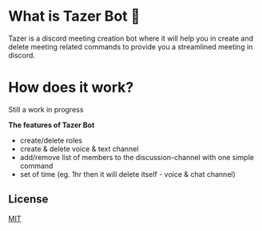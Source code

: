 # What is Tazer Bot :robot:
Tazer is a discord meeting creation bot where it will help you in create and delete meeting related commands to provide you a streamlined meeting in discord.

# How does it work?
Still a work in progress

**The features of Tazer Bot**
- create/delete roles
- create & delete voice & text channel
- add/remove list of members to the discussion-channel with one simple command
- set of time (eg. 1hr then it will delete itself - voice & chat channel)

## License
[MIT](https://choosealicense.com/licenses/mit/)

